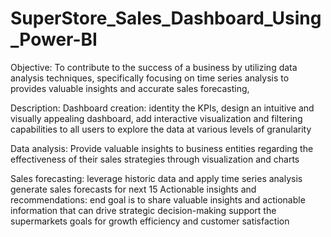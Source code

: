 # SuperStore_Sales_Dashboard_Using_Power-BI
Objective: To contribute to the success of a business by utilizing data analysis techniques, specifically focusing on time series analysis to provides valuable insights and accurate sales forecasting,

Description:
Dashboard creation: identity the KPIs, design an intuitive and visually appealing dashboard, add interactive visualization and filtering capabilities to all users to explore the data at various levels of granularity

Data analysis: Provide valuable insights to business entities regarding the effectiveness of their sales strategies through visualization and charts

Sales forecasting: leverage historic data and apply time series analysis generate sales forecasts for next 15
Actionable insights and recommendations: end goal is to share valuable insights and actionable information that can drive strategic decision-making support the supermarkets goals for growth efficiency and customer satisfaction

